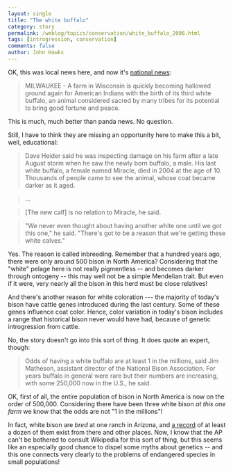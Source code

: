 ```yaml
---
layout: single 
title: "The white buffalo" 
category: story
permalink: /weblog/topics/conservation/white_buffalo_2006.html
tags: [introgression, conservation] 
comments: false 
author: John Hawks 
---
```



<p>
OK, this was local news here, and now it's <a href="http://www.msnbc.msn.com/id/14824490/">national news</a>: 
</p>

<blockquote>MILWAUKEE - A farm in Wisconsin is quickly becoming hallowed ground again for American Indians with the birth of its third white buffalo, an animal considered sacred by many tribes for its potential to bring good fortune and peace.</blockquote>

<p>
This is much, much better than panda news. No question. 
</p>

<p>
Still, I have to think they are missing an opportunity here to make this a bit, well, educational: 
</p>

<blockquote>Dave Heider said he was inspecting damage on his farm after a late August storm when he saw the newly born buffalo, a male. His last white buffalo, a female named Miracle, died in 2004 at the age of 10. Thousands of people came to see the animal, whose coat became darker as it aged.</blockquote>

<blockquote>...</blockquote>

<blockquote>[The new calf] is no relation to Miracle, he said.</blockquote>

<blockquote>"We never even thought about having another white one until we got this one," he said. "There's got to be a reason that we're getting these white calves."</blockquote>

<p>
Yes. The reason is called inbreeding. Remember that a hundred years ago, there were only around 500 bison in North America? Considering that the "white" pelage here is not really pigmentless -- and becomes darker through ontogeny -- this may well not be a simple Mendelian trait. But even if it were, very nearly all the bison in this herd must be close relatives!
</p>

<p>
And there's another reason for white coloration --- the majority of today's bison have cattle genes introduced during the last century. Some of these genes influence coat color. Hence, color variation in today's bison includes a range that historical bison never would have had, because of genetic introgression from cattle. 
</p>

<p>
No, the story doesn't go into this sort of thing. It does quote an expert, though: 
</p>

<blockquote>Odds of having a white buffalo are at least 1 in the millions, said Jim Matheson, assistant director of the National Bison Association. For years buffalo in general were rare but their numbers are increasing, with some 250,000 now in the U.S., he said.</blockquote>

<p>
OK, first of all, the entire population of bison in North America is now on the order of 500,000. Considering there have been three white bison <i>at this one farm</i> we know that the odds are not "1 in the millions"!
</p>

<p>
In fact, white bison are <i>bred</i> at one ranch in Arizona, and <a href="http://en.wikipedia.org/wiki/White_buffalo">a record</a> of at least a dozen of them exist from there and other places. Now, I know that the AP can't be bothered to consult Wikipedia for this sort of thing, but this seems like an especially good chance to dispel some myths about genetics -- and this one connects very clearly to the problems of endangered species in small populations!
</p>

